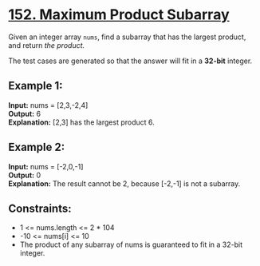 # [152. Maximum Product Subarray](https://leetcode.com/problems/maximum-product-subarray/description/)

Given an integer array `nums`, find a
subarray
that has the largest product, and return _the product._

The test cases are generated so that the answer will fit in a **32-bit** integer.

 
## Example 1:

**Input:** nums = [2,3,-2,4]  
**Output:** 6  
**Explanation:** [2,3] has the largest product 6.  
## Example 2:

**Input:** nums = [-2,0,-1]  
**Output:** 0  
**Explanation:** The result cannot be 2, because [-2,-1] is not a subarray.  

 
## Constraints:

- 1 <= nums.length <= 2 * 104
- -10 <= nums[i] <= 10  
- The product of any subarray of nums is guaranteed to fit in a 32-bit integer.

